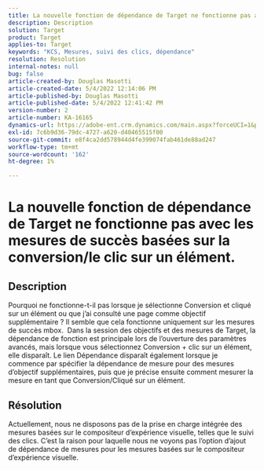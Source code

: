 ```yaml
---
title: La nouvelle fonction de dépendance de Target ne fonctionne pas avec les mesures de succès basées sur la conversion/le clic sur un élément.
description: Description
solution: Target
product: Target
applies-to: Target
keywords: "KCS, Mesures, suivi des clics, dépendance"
resolution: Resolution
internal-notes: null
bug: false
article-created-by: Douglas Masotti
article-created-date: 5/4/2022 12:14:06 PM
article-published-by: Douglas Masotti
article-published-date: 5/4/2022 12:41:42 PM
version-number: 2
article-number: KA-16165
dynamics-url: https://adobe-ent.crm.dynamics.com/main.aspx?forceUCI=1&pagetype=entityrecord&etn=knowledgearticle&id=3d4781ad-a3cb-ec11-a7b6-6045bd00d7cd
exl-id: 7c6b9d36-79dc-4727-a620-d40465515f00
source-git-commit: e8f4ca2dd578944d4fe399074fab461de88ad247
workflow-type: tm+mt
source-wordcount: '162'
ht-degree: 1%

---
```


# La nouvelle fonction de dépendance de Target ne fonctionne pas avec les mesures de succès basées sur la conversion/le clic sur un élément.

## Description


Pourquoi ne fonctionne-t-il pas lorsque je sélectionne Conversion et cliqué sur un élément ou que j’ai consulté une page comme objectif supplémentaire ? Il semble que cela fonctionne uniquement sur les mesures de succès mbox. 
Dans la session des objectifs et des mesures de Target, la dépendance de fonction est principale lors de l’ouverture des paramètres avancés, mais lorsque vous sélectionnez Conversion + clic sur un élément, elle disparaît. Le lien Dépendance disparaît également lorsque je commence par spécifier la dépendance de mesure pour des mesures d’objectif supplémentaires, puis que je précise ensuite comment mesurer la mesure en tant que Conversion/Cliqué sur un élément.


## Résolution


Actuellement, nous ne disposons pas de la prise en charge intégrée des mesures basées sur le compositeur d’expérience visuelle, telles que le suivi des clics. C’est la raison pour laquelle nous ne voyons pas l’option d’ajout de dépendance de mesures pour les mesures basées sur le compositeur d’expérience visuelle.
